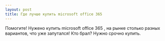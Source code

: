 ```yaml
---
layout: post 
title: Где лучше купить microsoft office 365 
--- 
```

Помогите! Нужено купить microsoft office 365 , на рынке столько разных вариантов, что уже запутался! Кто брал? Нужно срочно купить.
